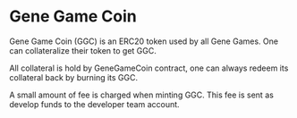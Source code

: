 # Gene Game Coin


Gene Game Coin (GGC) is an ERC20 token used by all Gene Games. One can collateralize their token to get GGC.

All collateral is hold by GeneGameCoin contract, one can always redeem its collateral back by burning its GGC.

A small amount of fee is charged when minting GGC. This fee is sent as develop funds to the developer team account.
